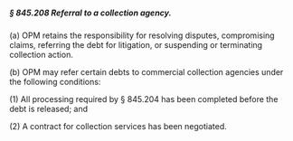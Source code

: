 ##### § 845.208 Referral to a collection agency. #####

(a) OPM retains the responsibility for resolving disputes, compromising claims, referring the debt for litigation, or suspending or terminating collection action.

(b) OPM may refer certain debts to commercial collection agencies under the following conditions:

(1) All processing required by § 845.204 has been completed before the debt is released; and

(2) A contract for collection services has been negotiated.